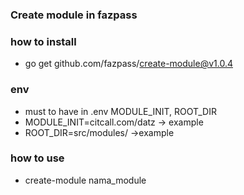 ### Create module in fazpass

### how to install
- go get github.com/fazpass/create-module@v1.0.4

### env
- must to have in .env MODULE_INIT, ROOT_DIR
- MODULE_INIT=citcall.com/datz -> example
- ROOT_DIR=src/modules/ ->example

### how to use
- create-module nama_module